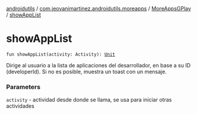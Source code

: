 [androidutils](../../index.md) / [com.jeovanimartinez.androidutils.moreapps](../index.md) / [MoreAppsGPlay](index.md) / [showAppList](./show-app-list.md)

# showAppList

`fun showAppList(activity: Activity): `[`Unit`](https://kotlinlang.org/api/latest/jvm/stdlib/kotlin/-unit/index.html)

Dirige al usuario a la lista de aplicaciones del desarrollador, en base a su ID (developerId).
Si no es posible, muestra un toast con un mensaje.

### Parameters

`activity` - actividad desde donde se llama, se usa para iniciar otras actividades